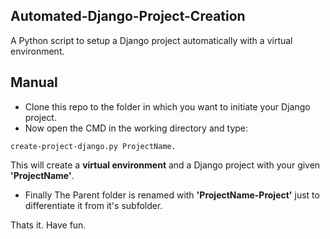 ## Automated-Django-Project-Creation
A Python script to setup a Django project automatically with a virtual environment.

## Manual
- Clone this repo to the folder in which you want to initiate your Django project. 
- Now open the CMD in the working directory and type:
```
create-project-django.py ProjectName. 
```
This will create a **virtual environment** and a Django project with your given **'ProjectName'**. 
- Finally The Parent folder is renamed with **'ProjectName-Project'** just to differentiate it from it's subfolder.

Thats it. Have fun. 
